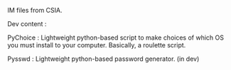 IM files from CSIA.

Dev content : 

  PyChoice : Lightweight python-based script to make choices of which OS you must install to your computer. Basically, a roulette script.
  
  Pysswd : Lightweight python-based password generator. (in dev)

